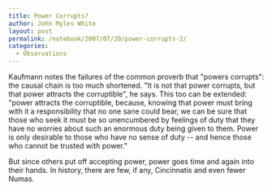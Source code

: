 ```yaml
---
title: Power Corrupts?
author: John Myles White
layout: post
permalink: /notebook/2007/07/20/power-corrupts-2/
categories:
  - Observations
---
```


Kaufmann notes the failures of the common proverb that "powers corrupts": the causal chain is too much shortened. "It is not that power corrupts, but that power attracts the corruptible", he says. This too can be extended: "power attracts the corruptible, because, knowing that power must bring with it a responsibility that no one sane could bear, we can be sure that those who seek it must be so unencumbered by feelings of duty that they have no worries about such an enormous duty being given to them. Power is only desirable to those who have no sense of duty -- and hence those who cannot be trusted with power."

But since others put off accepting power, power goes time and again into their hands. In history, there are few, if any, Cincinnatis and even fewer Numas.
